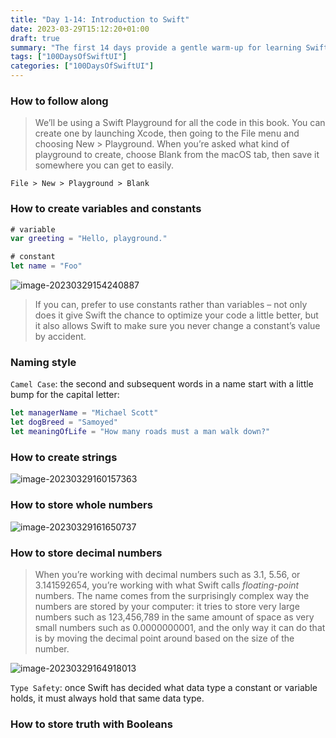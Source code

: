 ```yaml
---
title: "Day 1-14: Introduction to Swift"
date: 2023-03-29T15:12:20+01:00
draft: true
summary: "The first 14 days provide a gentle warm-up for learning SwiftUI, covering the basics of the Swift programming language."
tags: ["100DaysOfSwiftUI"]
categories: ["100DaysOfSwiftUI"]
---
```


### How to follow along

> We’ll be using a Swift Playground for all the code in this book. You can create one by launching Xcode, then going to the File menu and choosing New > Playground. When you’re asked what kind of playground to create, choose Blank from the macOS tab, then save it somewhere you can get to easily.

`File > New > Playground > Blank`

### How to create variables and constants

```swift
# variable
var greeting = "Hello, playground."

# constant
let name = "Foo"
```

![image-20230329154240887](https://img.foopi.top/blog/image-20230329154240887.avif)

> If you can, prefer to use constants rather than variables – not only does it give Swift the chance to optimize your code a little better, but it also allows Swift to make sure you never change a constant’s value by accident.

### Naming style

`Camel Case`: the second and subsequent words in a name start with a little bump for the capital letter:

```swift
let managerName = "Michael Scott"
let dogBreed = "Samoyed"
let meaningOfLife = "How many roads must a man walk down?"
```

### How to create strings

![image-20230329160157363](https://img.foopi.top/blog/image-20230329160157363.avif)

### How to store whole numbers

![image-20230329161650737](https://img.foopi.top/blog/image-20230329161650737.avif)

### How to store decimal numbers

> When you’re working with decimal numbers such as 3.1, 5.56, or 3.141592654, you’re working with what Swift calls *floating-point* numbers. The name comes from the surprisingly complex way the numbers are stored by your computer: it tries to store very large numbers such as 123,456,789 in the same amount of space as very small numbers such as 0.0000000001, and the only way it can do that is by moving the decimal point around based on the size of the number.

![image-20230329164918013](https://img.foopi.top/blog/image-20230329164918013.avif)

`Type Safety`: once Swift has decided what data type a constant or variable holds, it must always hold that same data type. 

### How to store truth with Booleans



















